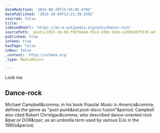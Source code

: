 ```yaml
---
dateModified: '2015-09-29T15:58:05.478Z'
datePublished: '2015-10-09T13:21:39.559Z'
starred: false
title: ''
isBasedOnUrl: 'https://en.m.wikipedia.org/wiki/Dance-rock'
sourcePath: _posts/2015-10-09-f91f64a8-76c2-43bb-918e-e303b4875570.md
published: true
inFeed: true
hasPage: false
inNav: false
_context: 'http://schema.org'
_type: MediaObject

---
```

Look ma

<article style=""><h1>Dance-rock</h1><p>Michael Campbell&amp;comma; in his book Popular Music in America&amp;comma; defines the genre as "post-punk&amp;sol;post-disco fusion"&amp;period; Campbell also cited Robert Christgau&amp;comma; who described dance-oriented rock &amp;lpar;or DOR&amp;rpar; as an umbrella term used by various DJs in the 1980s&amp;period;</p></article>